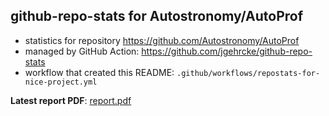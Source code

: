 ## github-repo-stats for Autostronomy/AutoProf

- statistics for repository https://github.com/Autostronomy/AutoProf
- managed by GitHub Action: https://github.com/jgehrcke/github-repo-stats
- workflow that created this README: `.github/workflows/repostats-for-nice-project.yml`

**Latest report PDF**: [report.pdf](https://github.com/Autostronomy/AutoProf/raw/github-repo-stats/Autostronomy/AutoProf/latest-report/report.pdf)

